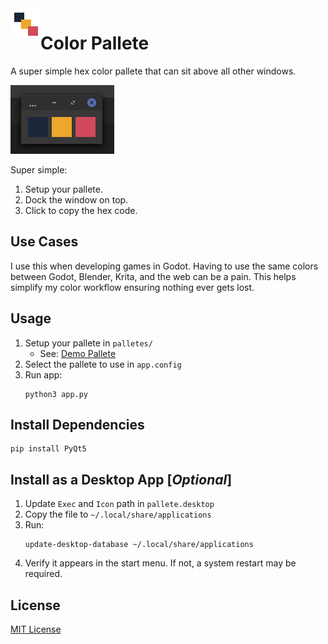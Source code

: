 <img align="left" width="48" height="48" src="icon.png" alt="Icon">

# Color Pallete

A super simple hex color pallete that can sit above all other windows.

![example](image.png)

Super simple:
1. Setup your pallete.
2. Dock the window on top.
3. Click to copy the hex code.

## Use Cases

I use this when developing games in Godot. Having to use the same colors between Godot, Blender, Krita, and the web can be a pain. This helps simplify my color workflow ensuring nothing ever gets lost.

## Usage

1. Setup your pallete in `palletes/`
    - See: [Demo Pallete](palletes/demo.md)
2. Select the pallete to use in `app.config`
3. Run app:
    ```
    python3 app.py
    ```

## Install Dependencies

```
pip install PyQt5
```

## Install as a Desktop App [*Optional*]

1. Update `Exec` and `Icon` path in `pallete.desktop`
2. Copy the file to `~/.local/share/applications`
3. Run: 
    ```
    update-desktop-database ~/.local/share/applications
    ```
4. Verify it appears in the start menu. If not, a system restart may be required.

## License

[MIT License](mit_license.md)
